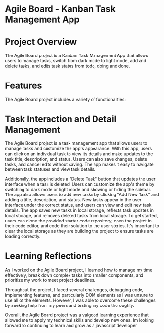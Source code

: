 # Agile Board - Kanban Task Management App


# Project Overview

The Agile Board project is a Kanban Task Management App that allows users to manage tasks, switch from dark mode to light mode, add and delete tasks, and edits task status from todo, doing and done.

# Features

The Agile Board project includes a variety of functionalities:

# Task Interaction and Detail Management

The Agile Board project is a task management app that allows users to manage tasks and customize the app's appearance. With this app, users can click on an individual task to view its details and make updates to the task title, description, and status. Users can also save changes, delete tasks, and cancel edits without saving. The app makes it easy to navigate between task statuses and view task details.

Additionally, the app includes a "Delete Task" button that updates the user interface when a task is deleted. Users can customize the app's theme by switching to dark mode or light mode and showing or hiding the sidebar. The app also allows users to add new tasks by clicking "Add New Task" and adding a title, description, and status. New tasks appear in the user interface under the correct status, and users can view and edit new task details. The app saves new tasks in local storage, reflects task updates in local storage, and removes deleted tasks from local storage. To get started, users can clone the provided starter code repository, open the project in their code editor, and code their solution to the user stories. It's important to clear the local storage as they are building the project to ensure tasks are loading correctly.

# Learning Reflections

As I worked on the Agile Board project, I learned how to manage my time effectively, break down complex tasks into smaller components, and prioritize my work to meet project deadlines.

Throughout the project, I faced several challenges, debugging code, implementing features, and particularly DOM elements as i was unsure to use all of the elements. However, I was able to overcome these challenges by seeking help from my peers and testing my code thoroughly.

Overall, the Agile Board project was a valgood learning experience that allowed me to apply my technical skills and develop new ones. Im looking forward to continuing to learn and grow as a javascript developer
